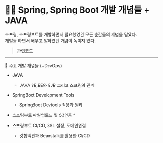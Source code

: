 # 👨‍💻 Spring, Spring Boot 개발 개념들 + JAVA 

스프링, 스프링부트를 개발하면서 필요했었던 모든 순간들의 개념을 담았다.   
개발을 하면서 배우고 알아왔던 개념이 녹아져 있다.

> [관련코드](https://github.com/sooolog/dev-spring-springboot)

* * *

🚀 주요 개발 개념들 (+DevOps)

* JAVA
  * JAVA SE,EE와 EJB 그리고 스프링의 관계

* SpringBoot Development Tools
  * SpringBoot Devtools 적용과 원리

* 스프링부트 파일업로드 및 S3연동
  * 

* 스프링부트 CI/CD, SSL 설정, 도메인연결
  * 깃헙액션과 Beanstalk를 활용한 CI/CD
